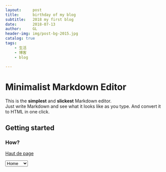 ```yaml
---
layout:     post
title:      birthday of my blog
subtitle:   2018 my first blog 
date:       2018-07-13
author:     GL
header-img: img/post-bg-2015.jpg
catalog: true
tags:
    - 生活
    - 博客
    - blog

---
```




# Minimalist Markdown Editor

This is the **simplest** and **slickest** Markdown editor.  
Just write Markdown and see what it looks like as you type. And convert it to HTML in one click.

## Getting started

### How?


[Haut de page](#top "Top") 

<select name="forma" onchange="location = this.value;">
<option value="facebook.com">Home</option>
<option value="google.com">Contact</option>
<option value="github.com">Sitemap</option>
</select>
